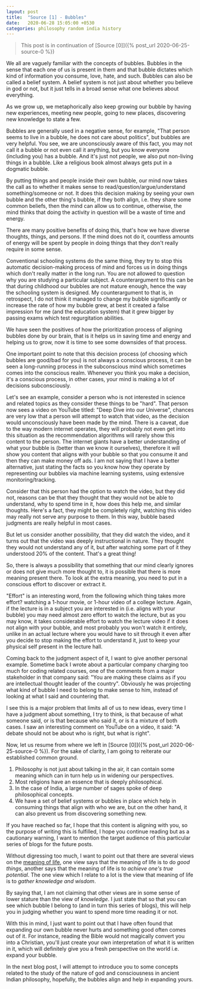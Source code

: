 ```yaml
---
layout: post
title:  "Source [1] - Bubbles"
date:   2020-06-28 15:05:00 +0530
categories: philosophy random india history
---
```

> This post is in continuation of [Source [0]]({% post_url 2020-06-25-source-0 %})

We all are vaguely familiar with the concepts of bubbles. Bubbles in the sense that each one of us is present in them and that bubble dictates which kind of information you consume, love, hate, and such. Bubbles can also be called a belief system. A belief system is not just about whether you believe in god or not, but it just tells in a broad sense what one believes about everything.

As we grow up, we metaphorically also keep growing our bubble by having new experiences, meeting new people, going to new places, discovering new knowledge to state a few.

Bubbles are generally used in a negative sense, for example, "That person seems to live in a bubble, he does not care about politics", but bubbles are very helpful.
You see, we are unconsciously aware of this fact, you may not call it a bubble or not even call it anything, but you know everyone (including you) has a bubble. And it's just not people, we also put non-living things in a bubble. Like a religious book almost always gets put in a dogmatic bubble.

By putting things and people inside their own bubble, our mind now takes the call as to whether it makes sense to read/question/argue/understand something/someone or not. It does this decision making by seeing your own bubble and the other thing's bubble, if they both align, i.e. they share some common beliefs, then the mind can allow us to continue, otherwise, the mind thinks that doing the activity in question will be a waste of time and energy.

There are many positive benefits of doing this, that's how we have diverse thoughts, things, and persons. If the mind does not do it, countless amounts of energy will be spent by people in doing things that they don't really require in some sense.

Conventional schooling systems do the same thing, they try to stop this automatic decision-making process of mind and forces us in doing things which don't really matter in the long run. You are not allowed to question why you are studying a particular subject. A counterargument to this can be that during childhood our bubbles are not mature enough, hence the way the schooling system is designed. My counterargument to that is, in retrospect, I do not think it managed to change my bubble significantly or increase the rate of how my bubble grew, at best it created a false impression for me (and the education system) that it grew bigger by passing exams which test regurgitation abilities.

We have seen the positives of how the prioritization process of aligning bubbles done by our brain, that is it helps us in saving time and energy and helping us to grow, now it is time to see some downsides of that process.

One important point to note that this decision process (of choosing which bubbles are good/bad for you) is not always a conscious process, it can be seen a long-running process in the subconscious mind which sometimes comes into the conscious realm. Whenever you think you make a decision, it's a conscious process, in other cases, your mind is making a lot of decisions subconsciously.

Let's see an example, consider a person who is not interested in science and related topics as they consider these things to be "hard". That person now sees a video on YouTube titled: "Deep Dive into our Universe", chances are very low that a person will attempt to watch that video, as the decision would unconsciously have been made by the mind. There is a  caveat, due to the way modern internet operates, they will probably not even get into this situation as the recommendation algorithms will rarely show this content to the person. The internet giants have a better understanding of what your bubble is (better than we know it ourselves), therefore it will show you content that aligns with your bubble so that you consume it and then they can make money off ads. I am not saying that I have a better alternative, just stating the facts so you know how they operate by representing our bubbles via machine learning systems, using extensive monitoring/tracking.

Consider that this person had the option to watch the video, but they did not, reasons can be that they thought that they would not be able to understand, why to spend time in it, how does this help me, and similar thoughts. Here's a fact, they might be completely right, watching this video may really not serve any purpose to them. In this way, bubble based judgments are really helpful in most cases.

But let us consider another possibility, that they did watch the video, and it turns out that the video was deeply instructional in nature. They thought they would not understand any of it, but after watching some part of it they understood 20% of the content. That's a great thing!

So, there is always a possibility that something that our mind clearly ignores or does not give much more thought to, it is possible that there is more meaning present there. To look at the extra meaning, you need to put in a conscious effort to discover or extract it.

 "Effort" is an interesting word, from the following which thing takes more effort? watching a 1-hour movie, or 1-hour video of a college lecture. Again, if the lecture is in a subject you are interested in (i.e. aligns with your bubble) you may need almost zero effort to watch the lecture, but as you may know, it takes considerable effort to watch the lecture video if it does not align with your bubble, and most probably you won't watch it entirely, unlike in an actual lecture where you would have to sit through it even after you decide to stop making the effort to understand it, just to keep your physical self present in the lecture hall.

Coming back to the judgment aspect of it, I want to give another personal example. Sometime back I wrote about a particular company charging too much for coding related courses, one of the comments from a major stakeholder in that company said: "You are making these claims as if you are intellectual thought leader of the country".  Obviously he was projecting what kind of bubble I need to belong to make sense to him, instead of looking at what I said and countering that.

I see this is a major problem that limits all of us to new ideas, every time I have a judgment about something, I try to think, is that because of what someone said, or is that because who said it, or is it a mixture of both cases.  I saw an interesting comment on YouTube on a video, it said: "A debate should not be about who is right, but what is right".

Now, let us resume from where we left in [Source [0]]({% post_url 2020-06-25-source-0 %}). For the sake of clarity, I am going to reiterate our established common ground.
1. Philosophy is not just about talking in the air, it can contain some meaning which can in turn help us in widening our perspectives.
2. Most religions have an essence that is deeply philosophical.
3. In the case of India, a large number of sages spoke of deep philosophical concepts.
4. We have a set of belief systems or bubbles in place which help in consuming things that align with who we are, but on the other hand, it can also prevent us from discovering something new.

If you have reached so far, I hope that this content is aligning with you, so the purpose of writing this is fulfilled, I hope you continue reading but as a cautionary warning, I want to mention the target audience of this particular series of blogs for the future posts.

Without digressing too much, I want to point out that there are several views on the [meaning of life](https://en.wikipedia.org/wiki/Meaning_of_life#Popular_views), one view says that the meaning of life is to do *good things*, another says that the meaning of life is to *achieve one's true potential*. The one view which I relate to a lot is the view that meaning of life is to *gather knowledge and wisdom*.

By saying that, I am not claiming that other views are in some sense of lower stature than the view of *knowledge*. I just state that so that you can see which bubble I belong to (and in turn this series of blogs), this will help you in judging whether you want to spend more time reading it or not.

With this in mind, I just want to point out that I have often found that expanding our own bubble never hurts and something good often comes out of it. For instance, reading the Bible would not magically convert you into a Christian, you'll just create your own interpretation of what it is written in it, which will definitely give you a fresh perspective on the world i.e. expand your bubble.

In the next blog post, I will attempt to introduce you to some concepts related to the study of the nature of god and consciousness in ancient Indian philosophy, hopefully, the bubbles align and help in expanding yours.
